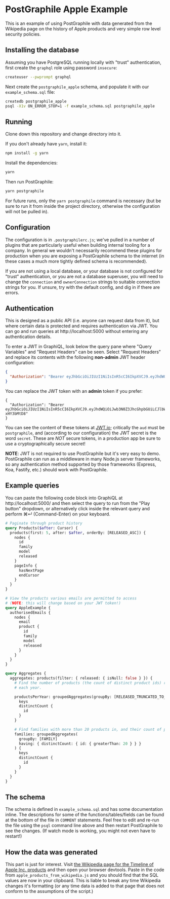 # PostGraphile Apple Example

This is an example of using PostGraphile with data generated from the Wikipedia
page on the history of Apple products and very simple row level security
policies.

## Installing the database

Assuming you have PostgreSQL running locally with "trust" authentication, first
create the `graphql` role using password `insecure`:

```bash
createuser --pwprompt graphql
```

Next create the `postgraphile_apple` schema, and populate it with our
`example_schema.sql` file:

```bash
createdb postgraphile_apple
psql -X1v ON_ERROR_STOP=1 -f example_schema.sql postgraphile_apple
```

## Running

Clone down this repository and change directory into it.

If you don't already have `yarn`, install it:

```bash
npm install -g yarn
```

Install the dependencies:

```bash
yarn
```

Then run PostGraphile:

```bash
yarn postgraphile
```

For future runs, only the `yarn postgraphile` command is necessary (but be sure
to run it from inside the project directory, otherwise the configuration will
not be pulled in).

## Configuration

The configuration is in `.postgraphilerc.js`; we've pulled in a number of
plugins that are particularly useful when building internal tooling for a
company. In general we wouldn't necessarily recommend these plugins for
production when you are exposing a PostGraphile schema to the internet (in these
cases a much more tightly defined schema is recommended).

If you are not using a local database, or your database is not configured for
"trust" authentication, or you are not a database superuser, you will need to
change the `connection` and `ownerConnection` strings to suitable connection
strings for you. If unsure, try with the default config, and dig in if there are
errors.

## Authentication

This is designed as a public API (i.e. anyone can request data from it), but
where certain data is protected and requires authentication via JWT. You can go
and run queries at http://localhost:5000 without entering any authentication
details.

To enter a JWT in GraphiQL, look below the query pane where "Query Variables"
and "Request Headers" can be seen. Select "Request Headers" and replace its
contents with the following **non-admin** JWT header configuration:

```json
{
  "Authorization": "Bearer eyJhbGciOiJIUzI1NiIsInR5cCI6IkpXVCJ9.eyJhdWQiOiJwb3N0Z3JhcGhpbGUiLCJlbWFpbCI6ImJlbmppZUBncmFwaGlsZS5jb20iLCJpc19hZG1pbiI6ZmFsc2V9.QJTdmPDqD-CMBMI5Nooy01wi_4cQbPjIAVXKinUs3io"
}
```

You can replace the JWT token with an **admin** token if you prefer:

```
{
  "Authorization": "Bearer eyJhbGciOiJIUzI1NiIsInR5cCI6IkpXVCJ9.eyJhdWQiOiJwb3N0Z3JhcGhpbGUiLCJlbWFpbCI6ImJlbmppZUBncmFwaGlsZS5jb20iLCJpc19hZG1pbiI6dHJ1ZX0.IQJYLT7AhxiCbLkzJyKj05FL2dCNnqwkK-xHY3bMtD8"
}
```

You can see the content of these tokens at [JWT.io](https://jwt.io/); critically
the `aud` must be `postgraphile`, and (according to our configuration) the JWT
secret is the word `secret`. These are _NOT_ secure tokens, in a production app
be sure to use a cryptographically secure secret!

**NOTE**: JWT is not required to use PostGraphile but it's very easy to demo.
PostGraphile can run as a middleware in many Node.js server frameworks, so any
authentication method supported by those frameworks (Express, Koa, Fastify,
etc.) should work with PostGraphile.

## Example queries

You can paste the following code block into GraphiQL at http://localhost:5000/
and then select the query to run from the "Play button" dropdown, or
alternatively click inside the relevant query and perform ⌘↵ (Command-Enter) on
your keyboard.

```graphql
# Paginate through product history
query Products($after: Cursor) {
  products(first: 5, after: $after, orderBy: [RELEASED_ASC]) {
    nodes {
      id
      family
      model
      released
    }
    pageInfo {
      hasNextPage
      endCursor
    }
  }
}

# View the products various emails are permitted to access
# (NOTE: this will change based on your JWT token!)
query AppleExample {
  authorisedEmails {
    nodes {
      email
      product {
        id
        family
        model
        released
      }
    }
  }
}

query Aggregates {
  aggregates: products(filter: { released: { isNull: false } }) {
    # Find the number of products (the count of distinct product ids) released
    # each year.

    productsPerYear: groupedAggregates(groupBy: [RELEASED_TRUNCATED_TO_YEAR]) {
      keys
      distinctCount {
        id
      }
    }

    # Find families with more than 20 products in, and their count of products
    families: groupedAggregates(
      groupBy: [FAMILY]
      having: { distinctCount: { id: { greaterThan: 20 } } }
    ) {
      keys
      distinctCount {
        id
      }
    }
  }
}
```

## The schema

The schema is defined in `example_schema.sql` and has some documentation inline.
The descriptions for some of the functions/tables/fields can be found at the
bottom of the file in `COMMENT` statements. Feel free to edit and re-run the
file using the `psql` command line above and then restart PostGraphile to see
the changes. (If watch mode is working, you might not even have to restart!)

## How the data was generated

This part is just for interest. Visit
[the Wikipedia page for the Timeline of Apple Inc. products](https://en.wikipedia.org/wiki/Timeline_of_Apple_Inc._products)
and then open your browser devtools. Paste in the code from
`apple_products_from_wikipedia.js` and you should find that the SQL values are
now in your clipboard. This is liable to break any time Wikipedia changes it's
formatting (or any time data is added to that page that does not conform to the
assumptions of the script.)
